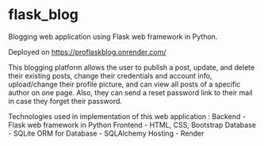 # flask_blog
Blogging web application using Flask web framework in Python.

Deployed on https://proflaskblog.onrender.com/

This blogging platform allows the user to publish a post, update, and delete their 
existing posts, change their credentials and account info, upload/change their profile picture, 
and can view all posts of a specific author on one page. Also, they can send a reset password 
link to their mail in case they forget their password.

Technologies used in implementation of this web application :
    Backend - Flask web framework in Python
    Frontend - HTML, CSS, Bootstrap
    Database - SQLite
    ORM for Database - SQLAlchemy
    Hosting - Render
